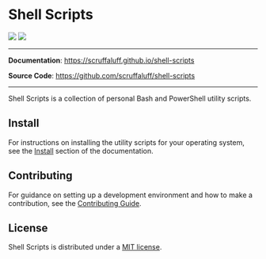 # Shell Scripts

![](https://img.shields.io/github/repo-size/scruffaluff/shell-scripts)
![](https://img.shields.io/github/license/scruffaluff/shell-scripts)

---

**Documentation**: https://scruffaluff.github.io/shell-scripts

**Source Code**: https://github.com/scruffaluff/shell-scripts

---

Shell Scripts is a collection of personal Bash and PowerShell utility scripts.

## Install

For instructions on installing the utility scripts for your operating system,
see the [Install](https://scruffaluff.github.io/shell-scripts/install)
section of the documentation.

## Contributing

For guidance on setting up a development environment and how to make a
contribution, see the
[Contributing Guide](https://github.com/scruffaluff/shell-scripts/blob/master/CONTRIBUTING.md).

## License

Shell Scripts is distributed under a
[MIT license](https://github.com/scruffaluff/shell-scripts/blob/master/LICENSE.md).
